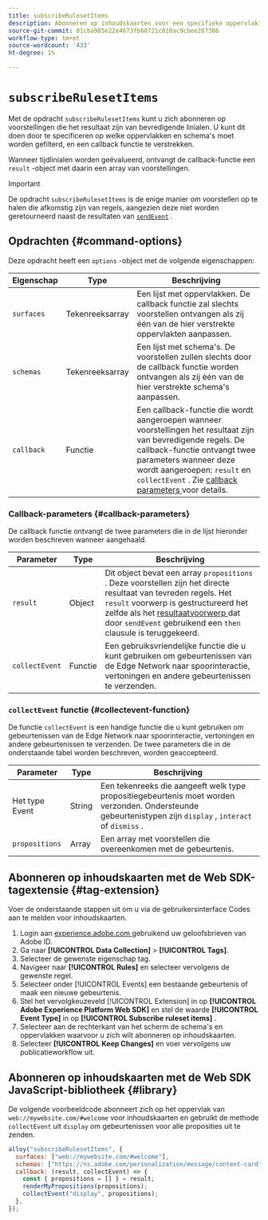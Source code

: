 ```yaml
---
title: subscribeRulesetItems
description: Abonneren op inhoudskaarten voor een specifieke oppervlakte gebruikend het subscribeRulesetItems bevel.
source-git-commit: 01cba985e22e4673fb60721c810ac9cbee287386
workflow-type: tm+mt
source-wordcount: '433'
ht-degree: 1%

---
```



# `subscribeRulesetItems`

Met de opdracht `subscribeRulesetItems` kunt u zich abonneren op voorstellingen die het resultaat zijn van bevredigende linialen. U kunt dit doen door te specificeren op welke oppervlakken en schema&#39;s moet worden gefilterd, en een callback functie te verstrekken.

Wanneer tijdlinialen worden geëvalueerd, ontvangt de callback-functie een `result` -object met daarin een array van voorstellingen.

>[!IMPORTANT]
>
>De opdracht `subscribeRulesetItems` is de enige manier om voorstellen op te halen die afkomstig zijn van regels, aangezien deze niet worden geretourneerd naast de resultaten van [`sendEvent`](sendevent/overview.md) .

## Opdrachten {#command-options}

Deze opdracht heeft een `options` -object met de volgende eigenschappen:

| Eigenschap | Type | Beschrijving |
| --- | --- | --- |
| `surfaces` | Tekenreeksarray | Een lijst met oppervlakken. De callback functie zal slechts voorstellen ontvangen als zij één van de hier verstrekte oppervlakten aanpassen. |
| `schemas` | Tekenreeksarray | Een lijst met schema&#39;s. De voorstellen zullen slechts door de callback functie worden ontvangen als zij één van de hier verstrekte schema&#39;s aanpassen. |
| `callback` | Functie | Een callback-functie die wordt aangeroepen wanneer voorstellingen het resultaat zijn van bevredigende regels. De callback-functie ontvangt twee parameters wanneer deze wordt aangeroepen: `result` en `collectEvent` . Zie [ callback parameters ](#callback-parameters) voor details. |

### Callback-parameters {#callback-parameters}

De callback functie ontvangt de twee parameters die in de lijst hieronder worden beschreven wanneer aangehaald.

| Parameter | Type | Beschrijving |
| --- | --- | --- |
| `result` | Object | Dit object bevat een array `propositions` .  Deze voorstellen zijn het directe resultaat van tevreden regels. Het `result` voorwerp is gestructureerd het zelfde als het [ resultaatvoorwerp ](command-responses.md) dat door `sendEvent` gebruikend een `then` clausule is teruggekeerd. |
| `collectEvent` | Functie | Een gebruiksvriendelijke functie die u kunt gebruiken om gebeurtenissen van de Edge Network naar spoorinteractie, vertoningen en andere gebeurtenissen te verzenden. |

### `collectEvent` functie {#collectevent-function}

De functie `collectEvent` is een handige functie die u kunt gebruiken om gebeurtenissen van de Edge Network naar spoorinteractie, vertoningen en andere gebeurtenissen te verzenden. De twee parameters die in de onderstaande tabel worden beschreven, worden geaccepteerd.

| Parameter | Type | Beschrijving |
| --- | --- | --- |
| Het type Event | String | Een tekenreeks die aangeeft welk type propositiegebeurtenis moet worden verzonden. Ondersteunde gebeurtenistypen zijn `display` , `interact` of `dismiss` . |
| `propositions` | Array | Een array met voorstellen die overeenkomen met de gebeurtenis. |

## Abonneren op inhoudskaarten met de Web SDK-tagextensie {#tag-extension}

Voer de onderstaande stappen uit om u via de gebruikersinterface Codes aan te melden voor inhoudskaarten.

1. Login aan [ experience.adobe.com ](https://experience.adobe.com) gebruikend uw geloofsbrieven van Adobe ID.
1. Ga naar **[!UICONTROL Data Collection]** > **[!UICONTROL Tags]**.
1. Selecteer de gewenste eigenschap tag.
1. Navigeer naar **[!UICONTROL Rules]** en selecteer vervolgens de gewenste regel.
1. Selecteer onder [!UICONTROL Events] een bestaande gebeurtenis of maak een nieuwe gebeurtenis.
1. Stel het vervolgkeuzeveld [!UICONTROL Extension] in op **[!UICONTROL Adobe Experience Platform Web SDK]** en stel de waarde **[!UICONTROL Event Type]** in op **[!UICONTROL Subscribe ruleset items]** .
1. Selecteer aan de rechterkant van het scherm de schema&#39;s en oppervlakken waarvoor u zich wilt abonneren op inhoudskaarten.
1. Selecteer **[!UICONTROL Keep Changes]** en voer vervolgens uw publicatieworkflow uit.

## Abonneren op inhoudskaarten met de Web SDK JavaScript-bibliotheek {#library}

De volgende voorbeeldcode abonneert zich op het oppervlak van `web://mywebsite.com/#welcome` voor inhoudskaarten en gebruikt de methode `collectEvent` uit `display` om gebeurtenissen voor alle proposities uit te zenden.

```js
alloy("subscribeRulesetItems", {
  surfaces: ["web://mywebsite.com/#welcome"],
  schemas: ["https://ns.adobe.com/personalization/message/content-card"],
  callback: (result, collectEvent) => {
    const { propositions = [] } = result;
    renderMyPropositions(propositions);
    collectEvent("display", propositions);    
  },
});
```

